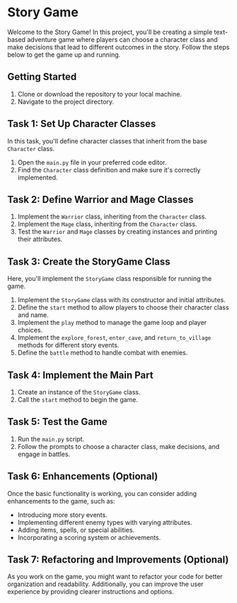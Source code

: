 

# Story Game 

Welcome to the Story Game! In this project, you'll be creating a simple text-based adventure game where players can choose a character class and make decisions that lead to different outcomes in the story. Follow the steps below to get the game up and running.

## Getting Started

1. Clone or download the repository to your local machine.
2. Navigate to the project directory.

## Task 1: Set Up Character Classes

In this task, you'll define character classes that inherit from the base `Character` class.

1. Open the `main.py` file in your preferred code editor.
2. Find the `Character` class definition and make sure it's correctly implemented.

## Task 2: Define Warrior and Mage Classes

1. Implement the `Warrior` class, inheriting from the `Character` class.
2. Implement the `Mage` class, inheriting from the `Character` class.
3. Test the `Warrior` and `Mage` classes by creating instances and printing their attributes.

## Task 3: Create the StoryGame Class

Here, you'll implement the `StoryGame` class responsible for running the game.

1. Implement the `StoryGame` class with its constructor and initial attributes.
2. Define the `start` method to allow players to choose their character class and name.
3. Implement the `play` method to manage the game loop and player choices.
4. Implement the `explore_forest`, `enter_cave`, and `return_to_village` methods for different story events.
5. Define the `battle` method to handle combat with enemies.

## Task 4: Implement the Main Part

1. Create an instance of the `StoryGame` class.
2. Call the `start` method to begin the game.

## Task 5: Test the Game

1. Run the `main.py` script.
2. Follow the prompts to choose a character class, make decisions, and engage in battles.

## Task 6: Enhancements (Optional)

Once the basic functionality is working, you can consider adding enhancements to the game, such as:

- Introducing more story events.
- Implementing different enemy types with varying attributes.
- Adding items, spells, or special abilities.
- Incorporating a scoring system or achievements.

## Task 7: Refactoring and Improvements (Optional)

As you work on the game, you might want to refactor your code for better organization and readability. Additionally, you can improve the user experience by providing clearer instructions and options.


